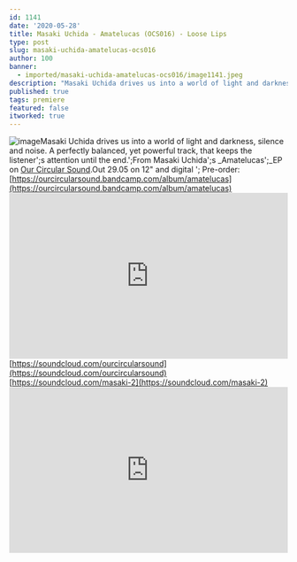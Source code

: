 ```yaml
---
id: 1141
date: '2020-05-28'
title: Masaki Uchida - Amatelucas (OCS016) - Loose Lips
type: post
slug: masaki-uchida-amatelucas-ocs016
author: 100
banner:
  - imported/masaki-uchida-amatelucas-ocs016/image1141.jpeg
description: "Masaki Uchida drives us into a world of light and darkness, silence and noise. A perfectly balanced, yet powerful track, that keeps the listener's attention until the end.\_ From Masaki Uchida's Amatelucas\_EP on Our Circular Sound. Out 29.05 on 12\" and digital – Pre-order: https://ourcircularsound.bandcamp.com/album/amatelucas https://soundcloud.com/ourcircularsoundhttps://soundcloud.com/masaki-2 [...]Read More..."
published: true
tags: premiere
featured: false
itworked: true
---
```

![image](../imported/masaki-uchida-amatelucas-ocs016/image1141.jpeg)Masaki Uchida drives us into a world of light and darkness, silence and noise. A perfectly balanced, yet powerful track, that keeps the listener';s attention until the end.';From Masaki Uchida';s _Amatelucas';_EP on [Our Circular Sound](https://ourcircularsound.bandcamp.com/).Out 29.05 on 12" and digital '; Pre-order: [](https://ourcircularsound.bandcamp.com/album/amatelucas)[https://ourcircularsound.bandcamp.com/album/amatelucas](https://ourcircularsound.bandcamp.com/album/amatelucas)<iframe width='100%' height='300' scrolling='no' frameborder='no' allow='autoplay' src='https://w.soundcloud.com/player/?url=https%3A//api.soundcloud.com/tracks/829960636&color=%23ff5500&auto_play=false&hide_related=true&show_comments=true&show_user=true&show_reposts=false&show_teaser=false'></iframe>[](https://soundcloud.com/ourcircularsound)[https://soundcloud.com/ourcircularsound](https://soundcloud.com/ourcircularsound)  
[](https://soundcloud.com/masaki-2)[https://soundcloud.com/masaki-2](https://soundcloud.com/masaki-2)<iframe width='100%' height='300' scrolling='no' frameborder='no' allow='autoplay' src='https://www.youtube.com/embed/FeYK5jivggM'></iframe>